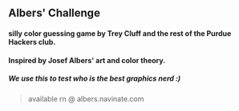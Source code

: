 ## Albers' Challenge

#### silly color guessing game by Trey Cluff and the rest of the Purdue Hackers club.
#### Inspired by Josef Albers' art and color theory.

##### We use this to test who is the best graphics nerd :)

> available rn @ albers.navinate.com

